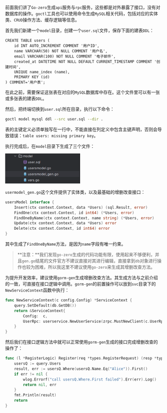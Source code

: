 前面我们讲了`Go-zero`生成`api`服务与`rpc`服务，这些都是对外暴露了接口，没有对数据库的操作。`goctl`工具也可以使用命令生成`MySQL`相关代码，包括对应的实体类、`CRUD`操作方法、缓存逻辑等信息。

首先我们新建一个`model`目录，创建一个`user.sql`文件，保存下面的建表`DDL`：

```mysql
CREATE TABLE users (
    id INT AUTO_INCREMENT COMMENT '用户ID',
    name VARCHAR(50) NOT NULL COMMENT '用户名',
    email VARCHAR(100) NOT NULL COMMENT '电子邮件',
    created_at DATETIME NOT NULL DEFAULT CURRENT_TIMESTAMP COMMENT '创建时间',
    UNIQUE name_index (name),
    PRIMARY KEY (id)
) COMMENT='用户表';
```

在此之前，需要保证这张表在对应的`MySQL`数据库中存在。这个文件里可以有一张或多张表的建表`DDL`。

然后，把终端切换到`user.sql`所在目录，执行以下命令：

```sh
goctl model mysql ddl --src user.sql --dir .
```

表的主键定义必须单独写在一行中，不能直接在列定义中包含主键声明，否则会导致错误：`table users: missing primary key`。

执行完成后，在`model`目录下生成了三个文件：

<img src="image/image-20240819105224752.png" alt="image-20240819105224752" style="zoom:80%;" />

`usermodel_gen.go`这个文件提供了实体类，以及最基础的增删改查接口：

```go
usersModel interface {
	Insert(ctx context.Context, data *Users) (sql.Result, error)
	FindOne(ctx context.Context, id int64) (*Users, error)
	FindOneByName(ctx context.Context, name string) (*Users, error)
	Update(ctx context.Context, data *Users) error
	Delete(ctx context.Context, id int64) error
}
```

其中生成了`FindOneByName`方法，是因为`name`字段有唯一约束。

> **注意：**我们发现`go-zero`生成的代码功能有限，使用起来不够便利，并且`gen.go`结尾的文件官方不建议直接对其进行编辑，直接拿到`db`对象进行操作也较为困难，所以我这里不建议使用`go-zero`来生成其增删改查方法。

为提升开发效率，建议使用`gorm-gen`生成增删改查方法。其生成方法与之前介绍的一致，可直接在接口逻辑中调用。`gorm-gen`的前置操作可以放到`svc`目录下的`NewServiceContext`函数中执行：

```go
func NewServiceContext(c config.Config) *ServiceContext {
	query.SetDefault(db.GetDB())
	return &ServiceContext{
		Config:  c,
		UserRpc: userservice.NewUserService(zrpc.MustNewClient(c.UserRpc)),
	}
}
```

然后我们在接口逻辑方法中就可以正常使用`gorm-gen`生成的接口完成增删改查的操作了：

```go
func (l *RegisterLogic) Register(req *types.RegisterRequest) (resp *types.RegisterResponse, err error) {
	usersQ := query.Users
	result, err := usersQ.Where(usersQ.Name.Eq("Alice")).First()
	if err != nil {
		wlog.Errorf("call usersQ.Where.First failed").Err(err).Log()
		return nil, err
	}
	fmt.Println(result)
	return
}
```

